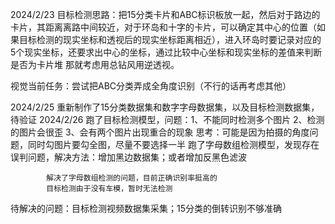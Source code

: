 

2024/2/23   目标检测思路：把15分类卡片和ABC标识板放一起，然后对于路边的卡片，其距离离路中间较近，对于环岛和十字的卡片，可以确定其中心的位置（如果目标检测的现实坐标和透视后的现实坐标距离相近），进入环岛时要记录对应的5个现实坐标，还要求出中心的坐标，通过比较中心坐标和现实坐标的差值来判断是否为卡片堆
那就考虑用总钻风用逆透视。

视觉当前任务：尝试把ABC分类弄成全角度识别（不行的话再考虑其他）

2024/2/25   重新制作了15分类数据集和数字字母数据集，以及目标检测数据集，待验证
2024/2/26   跑了目标检测模型，问题：1、不能同时检测多个图片 2、检测的图片会很歪     3、会有两个图片出现重合的现象
                            思考：可能是因为拍摄的角度问题，同时勾图片要勾全图，尽量不要选择一半
            跑了字母数组检测模型，发现存在误判问题，解决方法：增加黑边数据集；或者增加反黑色滤波

            解决了字母数组检测的问题，目前正确识别率挺高的
            目标检测由于没有车模，暂时无法检测
待解决的问题：目标检测视频数据集采集；15分类的倒转识别不够准确